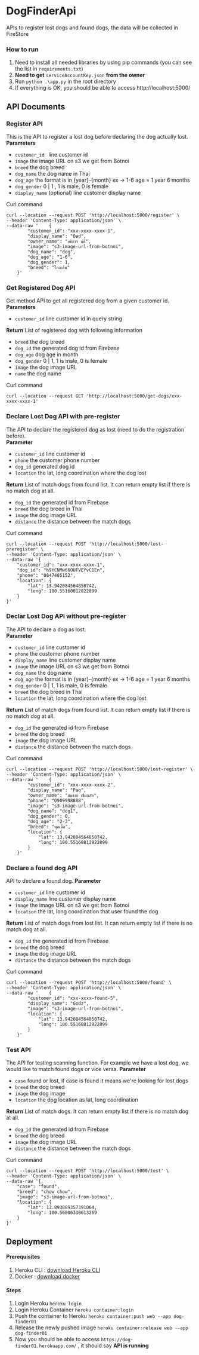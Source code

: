 # DogFinderApi
APIs to register lost dogs and found dogs, the data will be collected in FireStore

### How to run
1. Need to install all needed libraries by using pip commands (you can see the list in `requirements.txt`)
2. **Need to get** `serviceAccountKey.json` **from the owner**
3. Run `python .\app.py` in the root directory
4. If everything is OK, you should be able to access http://localhost:5000/

## API Documents
### Register API
This is the API to register a lost dog before declaring the dog actually lost.  
**Parameters**  
- `customer_id ` line customer id
- `image` the image URL on s3 we get from Botnoi
- `breed` the dog breed
- `dog_name` the dog name in Thai
- `dog_age` the format is in {year}-{month} ex -> 1-6 age = 1 year 6 months
- `dog_gender` 0 | 1 , 1 is male, 0 is female
- `display_name` (optional) line customer display name

Curl command
```
curl --location --request POST 'http://localhost:5000/register' \
--header 'Content-Type: application/json' \
--data-raw '    {
        "customer_id": "xxx-xxxx-xxxx-1",
        "display_name": "Oad",
        "owner_name": "อธิการ บ่ดี",
        "image": "s3-image-url-from-botnoi",
        "dog_name": "dog",
        "dog_age": "1-6",
        "dog_gender": 1,
        "breed": "โกลเด้น"
    }'
```    

### Get Registered Dog API
Get method API to get all registered dog from a given customer id.  
**Parameters**
- `customer_id` line customer id in query string

**Return**
List of registered dog with following information
- `breed` the dog breed
- `dog_id` the generated dog id from Firebase
- `dog_age` dog age in month
- `dog_gender` 0 | 1, 1 is male, 0 is female
- `image` the dog image URL
- `name` the dog name

Curl command
```
curl --location --request GET 'http://localhost:5000/get-dogs/xxx-xxxx-xxxx-1'
```

### Declare Lost Dog API with pre-register
The API to declare the registered dog as lost (need to do the registration before).  
**Parameter**
- `customer_id` line customer id
- `phone` the customer phone number
- `dog_id` generated dog id  
- `location` the lat, long coordination where the dog lost

**Return**
List of match dogs from found list. It can return empty list if there is no match dog at all.
- `dog_id` the generated id from Firebase
- `breed` the dog breed in Thai
- `image` the dog image URL
- `distance` the distance between the match dogs


Curl command
```
curl --location --request POST 'http://localhost:5000/lost-preregister' \
--header 'Content-Type: application/json' \
--data-raw '{
    "customer_id": "xxx-xxxx-xxxx-1",
    "dog_id": "h9YCNMw66OUFVEYvC1En",
    "phone": "0847485152",
    "location": {
        "lat": 13.942084564850742,
        "long": 100.55160812822899
    }
}'
```

### Declar Lost Dog API without pre-register
The API to declare a dog as lost.  
**Parameter**
- `customer_id` line customer id
- `phone` the customer phone number
- `display_name` line customer display name
- `image` the image URL on s3 we get from Botnoi
- `dog_name` the dog name
- `dog_age` the format is in {year}-{month} ex -> 1-6 age = 1 year 6 months
- `dog_gender` 0 | 1, 1 is male, 0 is female
- `breed` the dog breed in Thai
- `location` the lat, long coordination where the dog lost  

**Return**
List of match dogs from found list. It can return empty list if there is no match dog at all.
- `dog_id` the generated id from Firebase
- `breed` the dog breed
- `image` the dog image URL
- `distance` the distance between the match dogs

Curl command
```
curl --location --request POST 'http://localhost:5000/lost-register' \
--header 'Content-Type: application/json' \
--data-raw '    {
        "customer_id": "xxx-xxxx-xxxx-2",
        "display_name": "Pao",
        "owner_name": "สมชาย เข็มกลัด",
        "phone": "0909998888",
        "image": "s3-image-url-from-botnoi",
        "dog_name": "dog1",
        "dog_gender": 0,
        "dog_age": "2-3",
        "breed": "พุดเดิ้ล",
        "location": {
            "lat": 13.942084564850742,
            "long": 100.55160812822899
        }
    }'
```

### Declare a found dog API
API to declare a found dog.
**Parameter**
- `customer_id` line customer id
- `display_name` line customer display name
- `image` the image URL on s3 we get from Botnoi
- `location` the lat, long coordination that user found the dog  

**Return**
List of match dogs from lost list. It can return empty list if there is no match dog at all.
- `dog_id` the generated id from Firebase
- `breed` the dog breed
- `image` the dog image URL
- `distance` the distance between the match dogs

Curl command
```
curl --location --request POST 'http://localhost:5000/found' \
--header 'Content-Type: application/json' \
--data-raw '    {
        "customer_id": "xxx-xxxx-found-5",
        "display_name": "Godz",
        "image": "s3-image-url-from-botnoi",
        "location": {
            "lat": 13.942084564850742,
            "long": 100.55160812822899
        }
    }'
```

### Test API
The API for testing scanning function. For example we have a lost dog, we would like to match found dogs or vice versa.
**Parameter**
- `case` found or lost, if case is found it means we're looking for lost dogs
- `breed` the dog breed
- `image` the dog image
- `location` the dog location as lat, long coordination

**Return**
List of match dogs. It can return empty list if there is no match dog at all.
- `dog_id` the generated id from Firebase
- `breed` the dog breed
- `image` the dog image URL
- `distance` the distance between the match dogs

Curl command
```
curl --location --request POST 'http://localhost:5000/test' \
--header 'Content-Type: application/json' \
--data-raw '{
    "case": "found",
    "breed": "chow chow",
    "image": "s3-image-url-from-botnoi",
    "location": {
        "lat": 13.893889357391064,
        "long": 100.56006330613269
    }
}'
```

## Deployment
#### Prerequisites
1. Heroku CLI : [download Heroku CLI](https://devcenter.heroku.com/articles/heroku-cli)
2. Docker : [download docker](https://www.docker.com/products/docker-desktop)

#### Steps
1. Login Heroku `heroku login` 
2. Login Heroku Container `heroku container:login`
3. Push the container to Heroku `heroku container:push web --app dog-finder01`
4. Release the newly pushed image `heroku container:release web --app dog-finder01`
5. Now you should be able to access `https://dog-finder01.herokuapp.com/` , it should say **API is running**